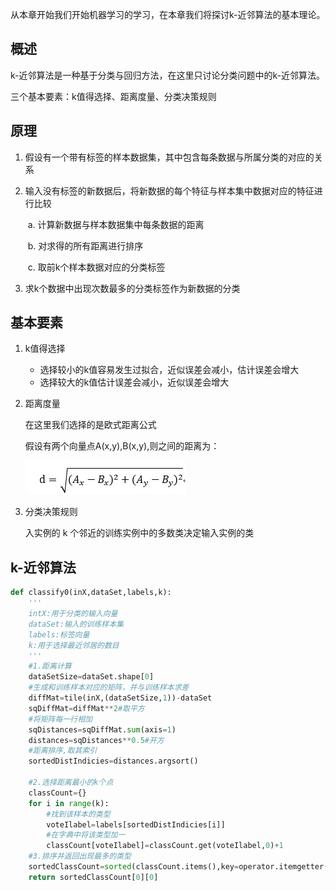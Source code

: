 从本章开始我们开始机器学习的学习，在本章我们将探讨k-近邻算法的基本理论。

## 概述

k-近邻算法是一种基于分类与回归方法，在这里只讨论分类问题中的k-近邻算法。

三个基本要素：k值得选择、距离度量、分类决策规则

## 原理

1. 假设有一个带有标签的样本数据集，其中包含每条数据与所属分类的对应的关系

2. 输入没有标签的新数据后，将新数据的每个特征与样本集中数据对应的特征进行比较

   ​    a. 计算新数据与样本数据集中每条数据的距离

   ​    b. 对求得的所有距离进行排序

   ​    c. 取前k个样本数据对应的分类标签

3. 求k个数据中出现次数最多的分类标签作为新数据的分类



## 基本要素

1. k值得选择

   - 选择较小的k值容易发生过拟合，近似误差会减小，估计误差会增大
   - 选择较大的k值估计误差会减小，近似误差会增大

2. 距离度量

   在这里我们选择的是欧式距离公式

   假设有两个向量点A(x,y),B(x,y),则之间的距离为：

   ![](https://github.com/TonyJent/myMachineLearning/blob/master/images/02_kNN/%E8%B7%9D%E7%A6%BB%E5%85%AC%E5%BC%8F.PNG)

3. 分类决策规则

   入实例的 k 个邻近的训练实例中的多数类决定输入实例的类 

## k-近邻算法

```python
def classify0(inX,dataSet,labels,k):
    '''
    intX:用于分类的输入向量
    dataSet:输入的训练样本集
    labels:标签向量
    k:用于选择最近邻居的数目
    '''
    #1.距离计算
    dataSetSize=dataSet.shape[0]
    #生成和训练样本对应的矩阵，并与训练样本求差
    diffMat=tile(inX,(dataSetSize,1))-dataSet
    sqDiffMat=diffMat**2#取平方
    #将矩阵每一行相加
    sqDistances=sqDiffMat.sum(axis=1)
    distances=sqDistances**0.5#开方
    #距离排序,取其索引
    sortedDistIndicies=distances.argsort()

    #2.选择距离最小的k个点
    classCount={}
    for i in range(k):
        #找到该样本的类型
        voteIlabel=labels[sortedDistIndicies[i]]
        #在字典中将该类型加一
        classCount[voteIlabel]=classCount.get(voteIlabel,0)+1
    #3.排序并返回出现最多的类型
    sortedClassCount=sorted(classCount.items(),key=operator.itemgetter(1),reverse=True)
    return sortedClassCount[0][0]

```

